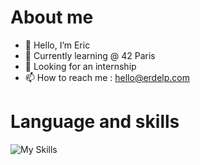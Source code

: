 # About me
- 👋 Hello, I’m Eric
- 🌱 Currently learning @ 42 Paris
- 💞️ Looking for an internship
- 📫 How to reach me : hello@erdelp.com

# Language and skills
![My Skills](https://go-skill-icons.vercel.app/api/icons?i=c,cpp,bash,git,github,blender,premiere,photoshop)

<!---
erdelp/erdelp is a ✨ special ✨ repository because its `README.md` (this file) appears on your GitHub profile.
You can click the Preview link to take a look at your changes.
--->
